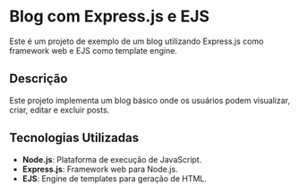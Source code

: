 # Blog com Express.js e EJS

Este é um projeto de exemplo de um blog utilizando Express.js como framework web e EJS como template engine.

## Descrição

Este projeto implementa um blog básico onde os usuários podem visualizar, criar, editar e excluir posts.

## Tecnologias Utilizadas

- **Node.js**: Plataforma de execução de JavaScript.
- **Express.js**: Framework web para Node.js.
- **EJS**: Engine de templates para geração de HTML.
